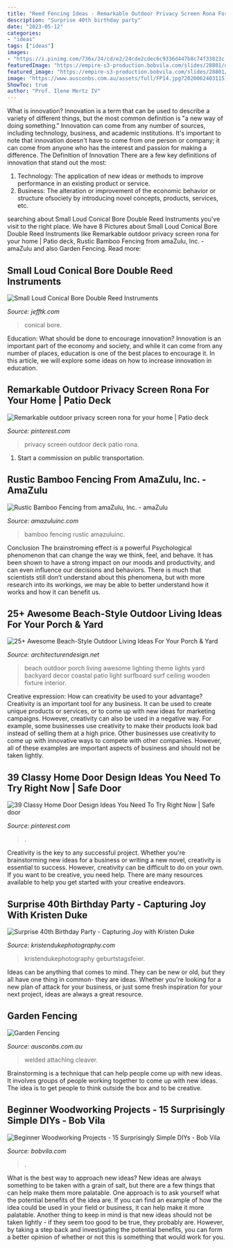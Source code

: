 ```yaml
---
title: "Reed Fencing Ideas - Remarkable Outdoor Privacy Screen Rona For Your Home"
description: "Surprise 40th birthday party"
date: "2023-05-12"
categories:
- "ideas"
tags: ["ideas"]
images:
- "https://i.pinimg.com/736x/24/cd/e2/24cde2cdec6c9336d447b8c74f33823c.jpg"
featuredImage: "https://empire-s3-production.bobvila.com/slides/28801/original/15_Surprisingly_Simple_Woodworking_Projects_for_Beginners.jpg?1540929983"
featured_image: "https://empire-s3-production.bobvila.com/slides/28801/original/15_Surprisingly_Simple_Woodworking_Projects_for_Beginners.jpg?1540929983"
image: "https://www.ausconbs.com.au/assets/full/FP14.jpg?20200624031151"
ShowToc: true
author: "Prof. Ilene Mertz IV"
---
```



What is innovation?
Innovation is a term that can be used to describe a variety of different things, but the most common definition is "a new way of doing something." Innovation can come from any number of sources, including technology, business, and academic institutions. It's important to note that innovation doesn't have to come from one person or company; it can come from anyone who has the interest and passion for making a difference.
The Definition of Innovation
There are a few key definitions of innovation that stand out the most: 
1. Technology: The application of new ideas or methods to improve performance in an existing product or service. 
2. Business: The alteration or improvement of the economic behavior or structure ofsociety by introducing novel concepts, products, services, etc. 

	

		
searching about Small Loud Conical Bore Double Reed Instruments you've visit to the right place. We have 8 Pictures about Small Loud Conical Bore Double Reed Instruments like Remarkable outdoor privacy screen rona for your home | Patio deck, Rustic Bamboo Fencing from amaZulu, Inc. - amaZulu and also Garden Fencing. Read more:
		
    
## Small Loud Conical Bore Double Reed Instruments

<img loading=lazy src="https://www.jefftk.com/images/slcbdri/sopile-2x.jpg" onerror="this.onerror=null;this.src='https://tse4.mm.bing.net/th?id=OIP.ZWzhkS_-wDA7fCe6DoqvAgHaME&amp;pid=15.1';" alt="Small Loud Conical Bore Double Reed Instruments">

_Source: jefftk.com_

>conical bore. 

	

Education: What should be done to encourage innovation?
Innovation is an important part of the economy and society, and while it can come from any number of places, education is one of the best places to encourage it. In this article, we will explore some ideas on how to increase innovation in education.

    
## Remarkable Outdoor Privacy Screen Rona For Your Home | Patio Deck

<img loading=lazy src="https://i.pinimg.com/736x/24/cd/e2/24cde2cdec6c9336d447b8c74f33823c.jpg" onerror="this.onerror=null;this.src='https://tse3.mm.bing.net/th?id=OIP.6zjPjirqJXn21vBJJwHzGQHaHa&amp;pid=15.1';" alt="Remarkable outdoor privacy screen rona for your home | Patio deck">

_Source: pinterest.com_

>privacy screen outdoor deck patio rona. 

	

1) Start a commission on public transportation.

    
## Rustic Bamboo Fencing From AmaZulu, Inc. - AmaZulu

<img loading=lazy src="https://www.amazuluinc.com/wp-content/uploads/2011/10/Rustic-Bamboo-Fencing.jpg" onerror="this.onerror=null;this.src='https://tse1.mm.bing.net/th?id=OIP.WniMcxTT5yjjrd5KnTTKvwHaGZ&amp;pid=15.1';" alt="Rustic Bamboo Fencing from amaZulu, Inc. - amaZulu">

_Source: amazuluinc.com_

>bamboo fencing rustic amazuluinc. 

	

Conclusion
The brainstroming effect is a powerful Psychological phenomenon that can change the way we think, feel, and behave. It has been shown to have a strong impact on our moods and productivity, and can even influence our decisions and behaviors. There is much that scientists still don’t understand about this phenomena, but with more research into its workings, we may be able to better understand how it works and how it can benefit us.

    
## 25+ Awesome Beach-Style Outdoor Living Ideas For Your Porch &amp; Yard

<img loading=lazy src="http://cdn.architecturendesign.net/wp-content/uploads/2015/07/AD-Beach-Style-Outdoor-Living-Ideas-05.jpg" onerror="this.onerror=null;this.src='https://tse3.mm.bing.net/th?id=OIP._nZECffRBr-qtQA3DIzbrQHaJ4&amp;pid=15.1';" alt="25+ Awesome Beach-Style Outdoor Living Ideas For Your Porch &amp; Yard">

_Source: architecturendesign.net_

>beach outdoor porch living awesome lighting theme lights yard backyard decor coastal patio light surfboard surf ceiling wooden fixture interior. 

	

Creative expression: How can creativity be used to your advantage?
Creativity is an important tool for any business. It can be used to create unique products or services, or to come up with new ideas for marketing campaigns. However, creativity can also be used in a negative way. For example, some businesses use creativity to make their products look bad instead of selling them at a high price. Other businesses use creativity to come up with innovative ways to compete with other companies. However, all of these examples are important aspects of business and should not be taken lightly.

    
## 39 Classy Home Door Design Ideas You Need To Try Right Now | Safe Door

<img loading=lazy src="https://i.pinimg.com/736x/fd/9d/34/fd9d34d310177960abe642e5e56d2ed3.jpg" onerror="this.onerror=null;this.src='https://tse1.mm.bing.net/th?id=OIP.wM0_t21KeVOrZFSabEs_OwHaLL&amp;pid=15.1';" alt="39 Classy Home Door Design Ideas You Need To Try Right Now | Safe door">

_Source: pinterest.com_

>. 

	

Creativity is the key to any successful project. Whether you're brainstorming new ideas for a business or writing a new novel, creativity is essential to success. However, creativity can be difficult to do on your own. If you want to be creative, you need help. There are many resources available to help you get started with your creative endeavors.

    
## Surprise 40th Birthday Party - Capturing Joy With Kristen Duke

<img loading=lazy src="https://www.kristendukephotography.com/wp-content/uploads/2014/11/40th-suprise-party-with-pies.jpg" onerror="this.onerror=null;this.src='https://tse4.mm.bing.net/th?id=OIP.SNfTEudpIR-wD5rNgoKdhQHaLH&amp;pid=15.1';" alt="Surprise 40th Birthday Party - Capturing Joy with Kristen Duke">

_Source: kristendukephotography.com_

>kristendukephotography geburtstagsfeier. 

	

Ideas can be anything that comes to mind. They can be new or old, but they all have one thing in common- they are ideas. Whether you're looking for a new plan of attack for your business, or just some fresh inspiration for your next project, ideas are always a great resource.

    
## Garden Fencing

<img loading=lazy src="https://www.ausconbs.com.au/assets/full/FP14.jpg?20200624031151" onerror="this.onerror=null;this.src='https://tse2.mm.bing.net/th?id=OIP.QuJdNHGa17vGNFliNj7DygHaHd&amp;pid=15.1';" alt="Garden Fencing">

_Source: ausconbs.com.au_

>welded attaching cleaver. 

	

Brainstorming is a technique that can help people come up with new ideas. It involves groups of people working together to come up with new ideas. The idea is to get people to think outside the box and to be creative.

    
## Beginner Woodworking Projects - 15 Surprisingly Simple DIYs - Bob Vila

<img loading=lazy src="https://empire-s3-production.bobvila.com/slides/28801/original/15_Surprisingly_Simple_Woodworking_Projects_for_Beginners.jpg?1540929983" onerror="this.onerror=null;this.src='https://tse4.mm.bing.net/th?id=OIP.83eFQNnAlt8bUcO0qp9KZQHaLG&amp;pid=15.1';" alt="Beginner Woodworking Projects - 15 Surprisingly Simple DIYs - Bob Vila">

_Source: bobvila.com_

>. 

	

What is the best way to approach new ideas?
New ideas are always something to be taken with a grain of salt, but there are a few things that can help make them more palatable. One approach is to ask yourself what the potential benefits of the idea are. If you can find an example of how the idea could be used in your field or business, it can help make it more palatable. Another thing to keep in mind is that new ideas should not be taken lightly - if they seem too good to be true, they probably are. However, by taking a step back and investigating the potential benefits, you can form a better opinion of whether or not this is something that would work for you.

